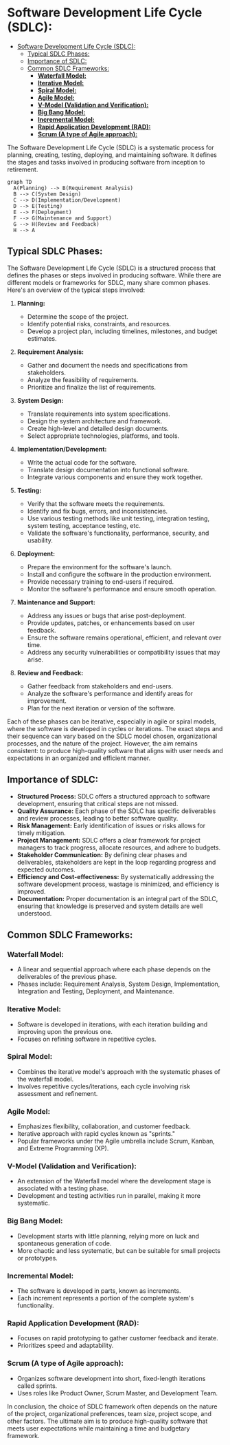 # Software Development Life Cycle (SDLC):

- [Software Development Life Cycle (SDLC):](#software-development-life-cycle-sdlc)
  - [Typical SDLC Phases:](#typical-sdlc-phases)
  - [Importance of SDLC:](#importance-of-sdlc)
  - [Common SDLC Frameworks:](#common-sdlc-frameworks)
    - [**Waterfall Model:**](#waterfall-model)
    - [**Iterative Model:**](#iterative-model)
    - [**Spiral Model:**](#spiral-model)
    - [**Agile Model:**](#agile-model)
    - [**V-Model (Validation and Verification):**](#v-model-validation-and-verification)
    - [**Big Bang Model:**](#big-bang-model)
    - [**Incremental Model:**](#incremental-model)
    - [**Rapid Application Development (RAD):**](#rapid-application-development-rad)
    - [**Scrum (A type of Agile approach):**](#scrum-a-type-of-agile-approach)


The Software Development Life Cycle (SDLC) is a systematic process for planning, creating, testing, deploying, and maintaining software. It defines the stages and tasks involved in producing software from inception to retirement.

```mermaid
graph TD
  A(Planning) --> B(Requirement Analysis)
  B --> C(System Design)
  C --> D(Implementation/Development)
  D --> E(Testing)
  E --> F(Deployment)
  F --> G(Maintenance and Support)
  G --> H(Review and Feedback)
  H --> A

```

## Typical SDLC Phases:

The Software Development Life Cycle (SDLC) is a structured process that defines the phases or steps involved in producing software. While there are different models or frameworks for SDLC, many share common phases. Here's an overview of the typical steps involved:

1. **Planning:**
    - Determine the scope of the project.
    - Identify potential risks, constraints, and resources.
    - Develop a project plan, including timelines, milestones, and budget estimates.

2. **Requirement Analysis:**
    - Gather and document the needs and specifications from stakeholders.
    - Analyze the feasibility of requirements.
    - Prioritize and finalize the list of requirements.

3. **System Design:**
    - Translate requirements into system specifications.
    - Design the system architecture and framework.
    - Create high-level and detailed design documents.
    - Select appropriate technologies, platforms, and tools.

4. **Implementation/Development:**
    - Write the actual code for the software.
    - Translate design documentation into functional software.
    - Integrate various components and ensure they work together.

5. **Testing:**
    - Verify that the software meets the requirements.
    - Identify and fix bugs, errors, and inconsistencies.
    - Use various testing methods like unit testing, integration testing, system testing, acceptance testing, etc.
    - Validate the software's functionality, performance, security, and usability.

6. **Deployment:**
    - Prepare the environment for the software's launch.
    - Install and configure the software in the production environment.
    - Provide necessary training to end-users if required.
    - Monitor the software's performance and ensure smooth operation.

7. **Maintenance and Support:**
    - Address any issues or bugs that arise post-deployment.
    - Provide updates, patches, or enhancements based on user feedback.
    - Ensure the software remains operational, efficient, and relevant over time.
    - Address any security vulnerabilities or compatibility issues that may arise.

8. **Review and Feedback:**
    - Gather feedback from stakeholders and end-users.
    - Analyze the software's performance and identify areas for improvement.
    - Plan for the next iteration or version of the software.

Each of these phases can be iterative, especially in agile or spiral models, where the software is developed in cycles or iterations. The exact steps and their sequence can vary based on the SDLC model chosen, organizational processes, and the nature of the project. However, the aim remains consistent: to produce high-quality software that aligns with user needs and expectations in an organized and efficient manner.

## Importance of SDLC:

- **Structured Process:** SDLC offers a structured approach to software development, ensuring that critical steps are not missed.
- **Quality Assurance:** Each phase of the SDLC has specific deliverables and review processes, leading to better software quality.
- **Risk Management:** Early identification of issues or risks allows for timely mitigation.
- **Project Management:** SDLC offers a clear framework for project managers to track progress, allocate resources, and adhere to budgets.
- **Stakeholder Communication:** By defining clear phases and deliverables, stakeholders are kept in the loop regarding progress and expected outcomes.
- **Efficiency and Cost-effectiveness:** By systematically addressing the software development process, wastage is minimized, and efficiency is improved.
- **Documentation:** Proper documentation is an integral part of the SDLC, ensuring that knowledge is preserved and system details are well understood.

## Common SDLC Frameworks:

### **Waterfall Model:**

- A linear and sequential approach where each phase depends on the deliverables of the previous phase.
- Phases include: Requirement Analysis, System Design, Implementation, Integration and Testing, Deployment, and Maintenance.

### **Iterative Model:**

- Software is developed in iterations, with each iteration building and improving upon the previous one.
- Focuses on refining software in repetitive cycles.

### **Spiral Model:**

- Combines the iterative model's approach with the systematic phases of the waterfall model.
- Involves repetitive cycles/iterations, each cycle involving risk assessment and refinement.

### **Agile Model:**

- Emphasizes flexibility, collaboration, and customer feedback.
- Iterative approach with rapid cycles known as "sprints."
- Popular frameworks under the Agile umbrella include Scrum, Kanban, and Extreme Programming (XP).

### **V-Model (Validation and Verification):**

- An extension of the Waterfall model where the development stage is associated with a testing phase.
- Development and testing activities run in parallel, making it more systematic.

### **Big Bang Model:**

- Development starts with little planning, relying more on luck and spontaneous generation of code.
- More chaotic and less systematic, but can be suitable for small projects or prototypes.

### **Incremental Model:**

- The software is developed in parts, known as increments.
- Each increment represents a portion of the complete system's functionality.

### **Rapid Application Development (RAD):**

- Focuses on rapid prototyping to gather customer feedback and iterate.
- Prioritizes speed and adaptability.

### **Scrum (A type of Agile approach):**

- Organizes software development into short, fixed-length iterations called sprints.
- Uses roles like Product Owner, Scrum Master, and Development Team.

In conclusion, the choice of SDLC framework often depends on the nature of the project, organizational preferences, team size, project scope, and other factors. The ultimate aim is to produce high-quality software that meets user expectations while maintaining a time and budgetary framework.

